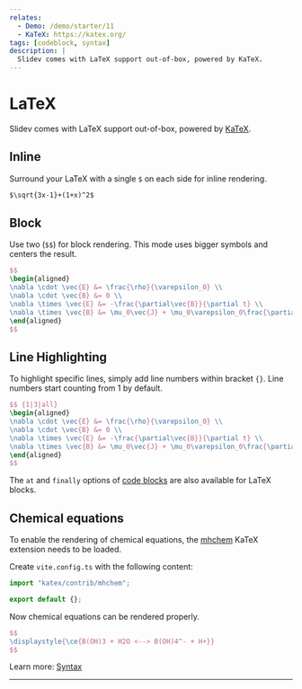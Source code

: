 ```yaml
---
relates:
  - Demo: /demo/starter/11
  - KaTeX: https://katex.org/
tags: [codeblock, syntax]
description: |
  Slidev comes with LaTeX support out-of-box, powered by KaTeX.
---
```


# LaTeX

Slidev comes with LaTeX support out-of-box, powered by [KaTeX](https://katex.org/).

## Inline

Surround your LaTeX with a single `$` on each side for inline rendering.

```md
$\sqrt{3x-1}+(1+x)^2$
```

## Block

Use two (`$$`) for block rendering. This mode uses bigger symbols and centers
the result.

```latex
$$
\begin{aligned}
\nabla \cdot \vec{E} &= \frac{\rho}{\varepsilon_0} \\
\nabla \cdot \vec{B} &= 0 \\
\nabla \times \vec{E} &= -\frac{\partial\vec{B}}{\partial t} \\
\nabla \times \vec{B} &= \mu_0\vec{J} + \mu_0\varepsilon_0\frac{\partial\vec{E}}{\partial t}
\end{aligned}
$$
```

## Line Highlighting

To highlight specific lines, simply add line numbers within bracket `{}`. Line numbers start counting from 1 by default.

```latex
$$ {1|3|all}
\begin{aligned}
\nabla \cdot \vec{E} &= \frac{\rho}{\varepsilon_0} \\
\nabla \cdot \vec{B} &= 0 \\
\nabla \times \vec{E} &= -\frac{\partial\vec{B}}{\partial t} \\
\nabla \times \vec{B} &= \mu_0\vec{J} + \mu_0\varepsilon_0\frac{\partial\vec{E}}{\partial t}
\end{aligned}
$$
```

The `at` and `finally` options of [code blocks](#line-highlighting) are also available for LaTeX blocks.

## Chemical equations

To enable the rendering of chemical equations, the [mhchem](https://github.com/KaTeX/KaTeX/tree/main/contrib/mhchem)
KaTeX extension needs to be loaded.

Create `vite.config.ts` with the following content:

```ts
import "katex/contrib/mhchem";

export default {};
```

Now chemical equations can be rendered properly.

```latex
$$
\displaystyle{\ce{B(OH)3 + H2O <--> B(OH)4^- + H+}}
$$
```

Learn more: [Syntax](https://mhchem.github.io/MathJax-mhchem)

---

<TheTweet id="1392246507793915904" />
